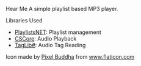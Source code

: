 Hear Me
A simple playlist based MP3 player.

Libraries Used
* [PlaylistsNET](https://github.com/tmk907/PlaylistsNET): Playlist management
* [CSCore](https://github.com/filoe/cscore): Audio Playback
* [TagLib#](https://github.com/mono/taglib-sharp/): Audio Tag Reading

Icon made by [Pixel Buddha](https://www.flaticon.com/authors/pixel-buddha) from www.flaticon.com 
